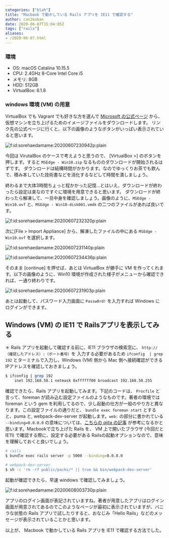```yaml
---
categories: ["blah"]
title: "Macbook で動かしている Rails アプリを IE11 で確認する"
author: cat2koban
date: 2020-06-07T15:04:05Z
tags: ["rails"]
aliases:
- /2020-06-07.html
---
```


<h3>環境</h3>

<ul>
<li>OS: macOS Catalina 10.15.5</li>
<li>CPU: 2.4GHz 8-Core Intel Core i5</li>
<li>メモリ: 8GB</li>
<li>HDD: 512GB</li>
<li>VirtualBox: 6.1.8</li>
</ul>


<h3>windows 環境 (VM) の用意</h3>

<p>VirtualBox でも Vagrant でも好きな方を選んで <a href="https://developer.microsoft.com/en-us/microsoft-edge/tools/vms/">Microsoft の公式ページ</a> から、仮想マシンを立ち上げるためのイメージファイルをダウンロードします。
リンク先の公式ページに行くと、以下の画像のようなボタンがいっぱい表示されていると思います。</p>

<p><span itemscope itemtype="http://schema.org/Photograph"><img src="https://cdn-ak.f.st-hatena.com/images/fotolife/s/sorehaedamame/20200607/20200607230942.png" alt="f:id:sorehaedamame:20200607230942p:plain" title="f:id:sorehaedamame:20200607230942p:plain" class="hatena-fotolife" itemprop="image"></span></p>

<p>今回は VirutalBox のケースで考えようと思うので、 [VirtualBox >] のボタンを押します。すると <code>MSEdge - Win10.zip</code> なるもののダウンロードが開始されるはずです。
ダウンロードは結構時間がかかります。なのでゆっくりお茶でも飲んで、積み本していた技術書などを消化するなどして時間を潰しましょう。</p>

<p>終わるまで大体3時間ちょっと程かかった記憶...とはいえ、ダウンロードが終わったら設定は楽なのですぐに環境を用意できると思います。
ダウンロードが終わったら解凍して、一旦中身を確認しましょう。画像のように、<code>MSEdge - Win10.ovf</code> と、<code>MSEdge - Win10-disk001.vmdk</code> の二つのファイルがあれば良いです。</p>

<p><span itemscope itemtype="http://schema.org/Photograph"><img src="https://cdn-ak.f.st-hatena.com/images/fotolife/s/sorehaedamame/20200607/20200607232320.png" alt="f:id:sorehaedamame:20200607232320p:plain" title="f:id:sorehaedamame:20200607232320p:plain" class="hatena-fotolife" itemprop="image"></span></p>

<p>次に[File > Import Appliance] から、解凍したファイルの中にある <code>MSEdge - Win10.ovf</code> を選択します。</p>

<p><span itemscope itemtype="http://schema.org/Photograph"><img src="https://cdn-ak.f.st-hatena.com/images/fotolife/s/sorehaedamame/20200607/20200607231140.png" alt="f:id:sorehaedamame:20200607231140p:plain" title="f:id:sorehaedamame:20200607231140p:plain" class="hatena-fotolife" itemprop="image"></span></p>

<p><span itemscope itemtype="http://schema.org/Photograph"><img src="https://cdn-ak.f.st-hatena.com/images/fotolife/s/sorehaedamame/20200607/20200607234436.png" alt="f:id:sorehaedamame:20200607234436p:plain" title="f:id:sorehaedamame:20200607234436p:plain" class="hatena-fotolife" itemprop="image"></span></p>

<p>そのまま [continue] を押せば、あとは VirtualBox が勝手に VM を作ってくれます。以下の画像のように、Win10 環境が作成された様子がメニューから確認できれば、一通り終わりです。</p>

<p><span itemscope itemtype="http://schema.org/Photograph"><img src="https://cdn-ak.f.st-hatena.com/images/fotolife/s/sorehaedamame/20200607/20200607231903.png" alt="f:id:sorehaedamame:20200607231903p:plain" title="f:id:sorehaedamame:20200607231903p:plain" class="hatena-fotolife" itemprop="image"></span></p>

<p>あとは起動して、パスワード入力画面に <code>Passw0rd!</code> を入力すれば Windows にログインができます。</p>

<h2>Windows (VM) の IE11 で Railsアプリを表示してみる</h2>

<p>＊ Rails アプリを起動して確認する前に、IE11 ブラウザの検索窓に、 <code>http://（確認したアドレス）:（ポート番号）</code>を 入力する必要があるため <code>ifconfig  | grep 192</code> とターミナルで入力し、Windows (VM) 側から Mac 側へ接続確認ができる IPアドレスを確認しておきましょう。</p>

```zsh
$ ifconfig | grep 192
    inet 192.168.50.1 netmask 0xffffff00 broadcast 192.168.50.255
```

<p>確認できたら、Rails アプリを起動してみます。下記のコードは、 <code>Procfile</code> と言って、foreman が読み込む設定ファイルのようなものです。著者の環境では foreman という gem を利用してるので、少し起動の仕方が一般のやり方と異なります。この設定ファイルの通りだと、 <code>bundle exec foreman start</code> とすると、puma と, webpack-dev-server が起動します。<code>web:</code> の部分に書かれている <code>--binding=0.0.0.0</code> の意味については、<a href="https://qiita.com/Masato338/items/f162394fbc37fc490dfb">こちらの qiita の記事</a> が参考になるかと思います。Macbookで立ち上げた Rails を、 VM 上で開いたブラウザ (今回だと IE11) で確認する際に、設定する必要がある Railsの起動オプションなので、意味を理解しておくと良いでしょう。</p>

```zsh
# rails
$ bundle exec rails server -p 5000 --binding=0.0.0.0

# webpack-dev-server
$ sh -c 'rm -rf public/packs/* || true && bin/webpack-dev-server'
```

<p>起動が確認できたら、早速 windows で確認してみましょう。</p>

<p><span itemscope itemtype="http://schema.org/Photograph"><img src="https://cdn-ak.f.st-hatena.com/images/fotolife/s/sorehaedamame/20200608/20200608003730.png" alt="f:id:sorehaedamame:20200608003730p:plain" title="f:id:sorehaedamame:20200608003730p:plain" class="hatena-fotolife" itemprop="image"></span></p>

<p>アプリのログイン画面が表記されていますね。著者が用意したアプリはログイン画面が用意されてあるのでこのようなページが最初に表示されていますが、バニラな状態の Rails アプリで試したりすると、おなじみ「Hello Rails」などのメッセージが表示されていることかと思います。</p>

<p>以上が、 Macbook で動かしている Rails アプリを IE11 で確認する方法でした。</p>
